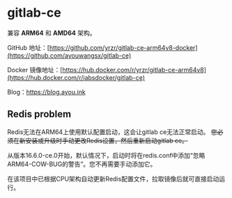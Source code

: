 # gitlab-ce

兼容 **ARM64** 和 **AMD64** 架构。

GitHub 地址：[https://github.com/yrzr/gitlab-ce-arm64v8-docker](https://github.com/ayouwangsx/gitlab-ce)

Docker 镜像地址：[https://hub.docker.com/r/yrzr/gitlab-ce-arm64v8](https://hub.docker.com/r/iabsdocker/gitlab-ce)

Blog：https://blog.ayou.ink



## Redis problem

Redis无法在ARM64上使用默认配置启动，这会让gitlab ce无法正常启动。 ~~您必须在新安装或升级时手动更改Redis设置，然后重新启动gitlab ce。~~

从版本16.6.0-ce.0开始，默认情况下，启动时将在redis.conf中添加“忽略ARM64-COW-BUG的警告”。您不再需要手动添加它。

在该项目中已根据CPU架构自动更新Redis配置文件，拉取镜像后就可直接启动运行。
